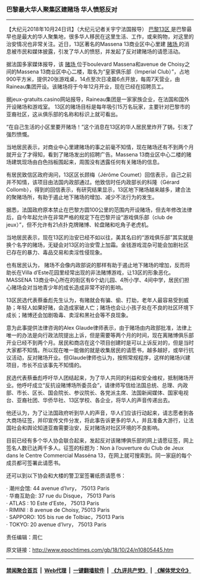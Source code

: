 ### 巴黎最大华人聚集区建赌场 华人愤怒反对
------------------------

<p>
 【大纪元2018年10月24日讯】（大纪元记者关宇宁法国报导）
 <a href="http://www.epochtimes.com/gb/tag/%E5%B7%B4%E9%BB%8E13%E5%8C%BA.html">
  巴黎13区
 </a>
 是巴黎最早也是最大的华人聚集地，很多华人移民在这里生活、工作，或来购物，对这里的治安情况也非常关注。近日，13区著名的Massena 13商业区中心里建
 <a href="http://www.epochtimes.com/gb/tag/%E8%B5%8C%E5%9C%BA.html">
  赌场
 </a>
 的消息被市民和媒体披露，引发了华人的愤怒，并发起了反对建赌场的请愿活动。
</p>
<p>
 据法国多家媒体报导，该
 <a href="http://www.epochtimes.com/gb/tag/%E8%B5%8C%E5%9C%BA.html">
  赌场
 </a>
 位于boulevard Massena和avenue de Choisy之间的Massena 13商业区中心二楼，取名为“皇家俱乐部（Imperial Club）”，占地900平方米，提供20张游戏桌，14点至次日凌晨6点开放，每周7天营业，由Raineau集团开设。该赌场将于今年12月开业，现在已经在招聘员工。
</p>
<p>
 据jeux-gratuits.casino网站报导，Raineau集团是一家家族企业，在法国和国外开设赌场和游戏室。 13区的赌场目标是每年吸引15万名玩家，主要针对巴黎市的亚裔社区，这从俱乐部的名称和标识上就可看出。
</p>
<p>
 “在自己生活的小区里要开赌场！”这个消息在13区的华人居民里炸开了锅，引发了强烈愤慨。
</p>
<p>
 当地居民表示，对商业中心里建赌场的事之前毫不知情，现在赌场还有不到两个月就开业了才得知，看到了赌场发出的招聘广告。Massena 13商业区中心二楼的赌场建筑现场由白色挡板围起来，周围没有透露任何有关赌场的信息。
</p>
<p>
 有居民致信区政府询问，13区区长顾梅（Jérôme Coumet）回信表示，自己之前并不知情，该项目由法国内政部通过。他致信时任内政部长的科隆（Gérard Collomb），得到的回信表示，有研究结果显示，13区地下赌场越来越多，建合法的聚赌场所，有助于遏止地下赌场的增加、减少不法行为的发生。
</p>
<p>
 据悉，法国政府原本禁止在巴黎方圆100公里的范围内开设赌场，但去年修改法律后，自今年起允许在非常严格的规定下在巴黎开设“游戏俱乐部（club de jeux）”，但不允许有21点扑克牌赌博、轮盘赌和吃角子老虎机。
</p>
<p>
 当地居民表示，现在13区的治安已经不如以往，美其名曰的“游戏俱乐部”其实就是换个名字的赌场，无疑会对13区的治安雪上加霜。金钱游戏混杂可能会加剧社区已存在的暴力、毒品交易和卖淫性侵现象。
</p>
<p>
 也有居民认为， 赌场不会像内政部说的那样有助于遏止地下赌场的增加，反而将助长在Villa d’Este花园里经常出现的非法赌博游戏，让13区的形象恶化。 MASSENA 13商业中心所在的街区有6个幼儿园、4所小学、4间中学，居民们担心赌场会对当地青少年的成长造成非常不好的影响。
</p>
<p>
 13区民选代表蔡垂彪先生认为，有赌就会有骗、偷、打劫，老年人最容易受到威胁；年轻人如果好赌，会造成家破人亡；赌场也会让小孩子处在不良的社区环境下成长；赌博还会加剧吸毒、卖淫和黑社会等不良现象。
</p>
<p>
 意为此事提供法律咨询的Alex Glaude律师表示，由于赌场由内政部批准，法律上唯一的办法是向行政法院提出上诉，但是需要等两个月的时间，现在离赌博俱乐部开业已经不到两个月。居民和商店在这个项目创建时是可以上诉反对的，但是当时大家都不知情。所以现在唯一能做的就是收集居民的请愿书，越多越好，或举行抗议活动，反对赌场开业。但Glaude律师也认为，按照常规程序，这样的赌场兴建项目，市长不应该事先不知情的。
</p>
<p>
 民选代表蔡垂彪呼吁华人团结起来，为了华人共同的利益和安全维权，抵制赌场开业。他呼吁成立“反抗设赌博场所委员会”，请律师写信给法国总统、总理、内政部、市长、区长、国会院长、参议院长、各党派主席、法国新闻媒体、国家电视台、亚裔社团、华侨华社、13区学校、各企业，将华人的声音传递出去。
</p>
<p>
 他还认为，为了让法国政府听到华人的声音，华人们应该行动起来，请志愿者到各大商场征签，并印宣传文件分发，将此事告诉更多的华人，并且准备大游行，让法国社会和舆论知道亚裔需要治安，反对赌场对社区环境的不良影响。
</p>
<p>
 目前已经有多个华人协会联合起来，发起反对该赌博俱乐部的网上请愿征签，网上签名人数已达两千多人。征签的标题为：Non à l’ouverture du Club de Jeux dans le Centre Commercial Masséna 13，在网上就可搜索到。同一家庭的每个成员都可签署此请愿书。
</p>
<p>
 还可以到以下协会和大楼的警卫室签署纸质请愿书：
</p>
<p>
 ‧ 潮州会馆: 44 avenue d’Ivry， 75013 Paris
 <br/>
 ‧ 华裔互助会: 37 rue du Disque， 75013 Paris
 <br/>
 ‧ ATLAS : 10 Este d’Este， 75013 Paris
 <br/>
 ‧ RIMINI : 8 avenue de Choisy, 75013 Paris
 <br/>
 ‧ SAPPORO: 105 bis rue de Tolbiac，75013 Paris
 <br/>
 ‧ TOKYO: 20 avenue d’Ivry， 75013 Paris
</p>
<p>
 责任编辑：周仁
</p>

原文链接：http://www.epochtimes.com/gb/18/10/24/n10805445.htm


------------------------
#### [禁闻聚合首页](https://github.com/gfw-breaker/banned-news/blob/master/README.md) &nbsp;|&nbsp; [Web代理](https://github.com/gfw-breaker/open-proxy/blob/master/README.md) &nbsp;|&nbsp; [一键翻墙软件](https://github.com/gfw-breaker/nogfw/blob/master/README.md) &nbsp;|&nbsp; [《九评共产党》](https://github.com/gfw-breaker/9ping.md/blob/master/README.md#九评之一评共产党是什么) &nbsp;|&nbsp; [《解体党文化》](https://github.com/gfw-breaker/jtdwh.md/blob/master/README.md#绪论)